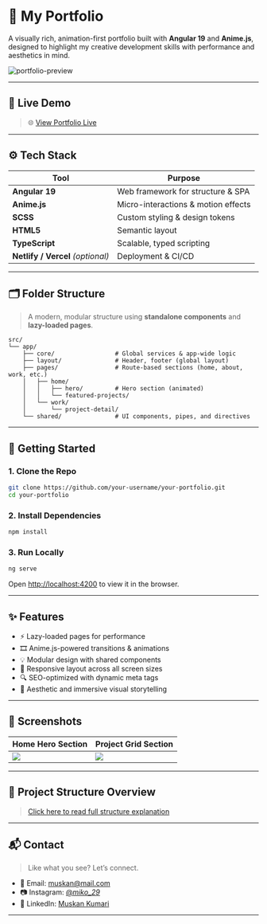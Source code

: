 
# 🎨 My Portfolio 

A visually rich, animation-first portfolio built with **Angular 19** and **Anime.js**, designed to highlight my creative development skills with performance and aesthetics in mind.

![portfolio-preview](./assets/images/preview.png)

---

## 🔗 Live Demo

> 🌐 [View Portfolio Live](https://your-portfolio-domain.com)

---

## ⚙️ Tech Stack

| Tool                              | Purpose                             |
| --------------------------------- | ----------------------------------- |
| **Angular 19**                    | Web framework for structure & SPA   |
| **Anime.js**                      | Micro-interactions & motion effects |
| **SCSS**                          | Custom styling & design tokens      |
| **HTML5**                         | Semantic layout                     |
| **TypeScript**                    | Scalable, typed scripting           |
| **Netlify / Vercel** *(optional)* | Deployment & CI/CD                  |

---

## 🗂️ Folder Structure

> A modern, modular structure using **standalone components** and **lazy-loaded pages**.

```
src/
└── app/
    ├── core/                 # Global services & app-wide logic
    ├── layout/               # Header, footer (global layout)
    ├── pages/                # Route-based sections (home, about, work, etc.)
    │   ├── home/
    │   │   ├── hero/         # Hero section (animated)
    │   │   └── featured-projects/
    │   └── work/
    │       └── project-detail/
    └── shared/               # UI components, pipes, and directives
```

<!-- 🔍 Full breakdown available [here](#project-structure-overview) -->

---

## 🚀 Getting Started

### 1. Clone the Repo

```bash
git clone https://github.com/your-username/your-portfolio.git
cd your-portfolio
```

### 2. Install Dependencies

```bash
npm install
```

### 3. Run Locally

```bash
ng serve
```

Open [http://localhost:4200](http://localhost:4200) to view it in the browser.

---

## ✨ Features

* ⚡ Lazy-loaded pages for performance
* 🎞️ Anime.js-powered transitions & animations
* 💡 Modular design with shared components
* 📱 Responsive layout across all screen sizes
* 🔍 SEO-optimized with dynamic meta tags
* 🎨 Aesthetic and immersive visual storytelling

---

## 📸 Screenshots

| Home Hero Section             | Project Grid Section              |
| ----------------------------- | --------------------------------- |
| ![](./assets/images/hero.png) | ![](./assets/images/projects.png) |

---

## 📁 Project Structure Overview

> [Click here to read full structure explanation](#project-structure-overview)

---

## 📬 Contact

> Like what you see? Let’s connect.

* 📧 Email: [muskan@mail.com](mailto:muskan2912002@gmail.com)
* 📷 Instagram: [@_miko_29_](https://instagram.com/_miko_29)
* 💼 LinkedIn: [Muskan Kumari](https://in.linkedin.com/in/muskan-kumari-7a8937227)

---

<!-- ## 📜 License

This project is licensed under the [MIT License](LICENSE). -->

<!-- --- -->

